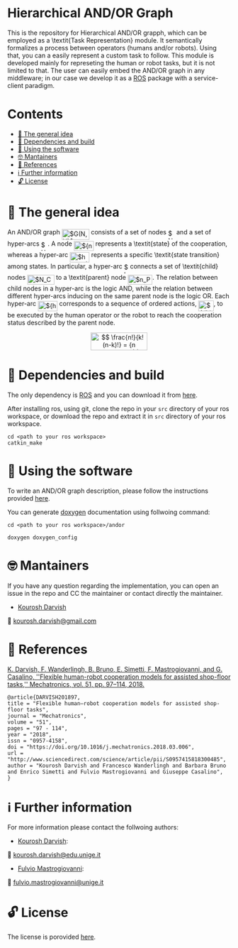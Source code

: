 # Hierarchical AND/OR Graph

This is the repository for Hierarchical AND/OR grapph, which can be employed as a \textit{Task Representation} module.
It semantically formalizes a process between operators (humans and/or robots).
Using that, you can a easily represent a custom task to follow.
This module is developed mainly for represeting the human or robot tasks, but it is not limited to that. The user can easily embed the AND/OR graph in any middleware; in our case we develop it as a [ROS](http://www.ros.org/) package with a service-client paradigm.

# Contents
 - [:orange_book: The general idea](#orange_book-the-general-idea)
 - [:hammer: Dependencies and build](#hammer-dependencies-and-build)
 - [:running: Using the software](#running-using-the-software)
 - [:nerd_face: Mantainers](#nerd_face-mantainers)
 - [:page_facing_up: References](#page_facing_up-references)
 - [:information_source: Further information](information-source-further-information)
 - [:unlock: License](#unlock-license)
 
# :orange_book: The general idea

An AND/OR graph <img alt="$G(N,H)$" src="https://rawgit.com/leegao/readme2tex (fetch/master/svgs/e76c1e530872d588e8dd67bc062f9200.svg" align="middle" width="61.88919pt" height="24.56553pt"/> consists of a set of nodes <img alt="$N$" src="https://rawgit.com/leegao/readme2tex (fetch/master/svgs/f9c4988898e7f532b9f826a75014ed3c.svg" align="middle" width="14.94405pt" height="22.38192pt"/> and a set of hyper-arcs <img alt="$H$" src="https://rawgit.com/leegao/readme2tex (fetch/master/svgs/7b9a0316a2fcd7f01cfd556eedf72e96.svg" align="middle" width="14.94405pt" height="22.38192pt"/>. A node <img alt="${n \in N}$" src="https://rawgit.com/leegao/readme2tex (fetch/master/svgs/956a786478c04fbe5c78c42170382fd6.svg" align="middle" width="44.82423pt" height="22.38192pt"/> represents a \textit{state} of the cooperation, whereas a hyper-arc <img alt="$h \in H$" src="https://rawgit.com/leegao/readme2tex (fetch/master/svgs/af16a807b757d39218d284b0f1c337ca.svg" align="middle" width="44.42988pt" height="22.74591pt"/> represents a specific \textit{state transition} among states. In particular, a hyper-arc <img alt="$h$" src="https://rawgit.com/leegao/readme2tex (fetch/master/svgs/2ad9d098b937e46f9f58968551adac57.svg" align="middle" width="9.435855pt" height="22.74591pt"/> connects a set of \textit{child} nodes <img alt="$N_C \subseteq N$" src="https://rawgit.com/leegao/readme2tex (fetch/master/svgs/beaa182037d97b007e26c76344697062.svg" align="middle" width="61.028715pt" height="22.38192pt"/> to a \textit{parent} node <img alt="$n_P \in N$" src="https://rawgit.com/leegao/readme2tex (fetch/master/svgs/effe6cae71f78ba883170eeaa8024c0c.svg" align="middle" width="55.78485pt" height="22.38192pt"/>. 
The relation between child nodes in a hyper-arc is the logic AND, while the relation between different hyper-arcs inducing on the same parent node is the logic OR.
Each hyper-arc <img alt="${h \in H}$" src="https://rawgit.com/leegao/readme2tex (fetch/master/svgs/24a030ca58abb6722b0144d6897f93d2.svg" align="middle" width="44.42988pt" height="22.74591pt"/> corresponds to a sequence of ordered actions, <img alt="$A(h)$" src="https://rawgit.com/leegao/readme2tex (fetch/master/svgs/9b8327f3af89421e4e4821f1961d0b2f.svg" align="middle" width="34.456125pt" height="24.56553pt"/>, to be executed by the human operator or the robot to reach the cooperation status described by the parent node.
<p align="center"><img alt="$$&#10;\frac{n!}{k!(n-k)!} = {n \choose k}&#10;$$" src="https://rawgit.com/leegao/readme2tex (fetch/None/svgs/32737e0a8d5a4cf32ba3ab1b74902ab7.svg" align="middle" width="127.89183pt" height="39.30498pt"/></p>

# :hammer: Dependencies and build
The only dependency is [ROS](http://www.ros.org/) and you can download it from [here](http://www.ros.org/install/).

After installing ros, using git, clone the repo in your `src` directory of your ros workspace, or download the repo and extract it in `src` directory of your ros workspace.

```
cd <path to your ros workspace>
catkin_make
```

# :running: Using the software

To write an AND/OR graph description, please follow the instructions provided [here](./docs/Instructions.md).

You can generate [doxygen](http://www.doxygen.nl/) documentation using follwoing command:
```
cd <path to your ros workspace>/andor

doxygen doxygen_config
```

# :nerd_face: Mantainers
If you have any question regarding the implementation, you can open an issue in the repo and CC the maintainer or contact directly the maintainer.

* [Kourosh Darvish](https://github.com/kouroshD)

:email: kourosh.darvish@gmail.com

# :page_facing_up: References

[K. Darvish, F. Wanderlingh, B. Bruno, E. Simetti, F. Mastrogiovanni, and G. Casalino, ''Flexible human-robot cooperation models for assisted shop-floor tasks,'' Mechatronics, vol. 51, pp. 97–114, 2018.](https://www.sciencedirect.com/science/article/pii/S0957415818300485)
```
@article{DARVISH201897,
title = "Flexible human–robot cooperation models for assisted shop-floor tasks",
journal = "Mechatronics",
volume = "51",
pages = "97 - 114",
year = "2018",
issn = "0957-4158",
doi = "https://doi.org/10.1016/j.mechatronics.2018.03.006",
url = "http://www.sciencedirect.com/science/article/pii/S0957415818300485",
author = "Kourosh Darvish and Francesco Wanderlingh and Barbara Bruno and Enrico Simetti and Fulvio Mastrogiovanni and Giuseppe Casalino",
}
```
# :information_source: Further information

For more information please contact the follwoing authors:

* [Kourosh Darvish](https://github.com/kouroshD):

:email: kourosh.darvish@edu.unige.it

* [Fulvio Mastrogiovanni](https://www.dibris.unige.it/mastrogiovanni-fulvio):

:email: fulvio.mastrogiovanni@unige.it 


# :unlock: License
The license is porovided [here](./LICENSE).

